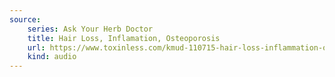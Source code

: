 ```yaml
---
source:
    series: Ask Your Herb Doctor
    title: Hair Loss, Inflamation, Osteoporosis
    url: https://www.toxinless.com/kmud-110715-hair-loss-inflammation-osteoporosis.mp3
    kind: audio
---
```



